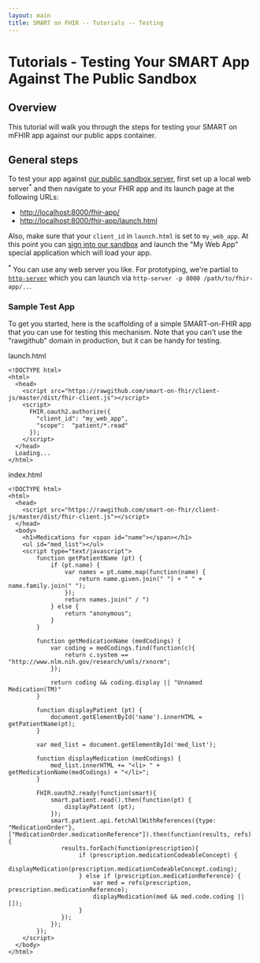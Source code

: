 ```yaml
---
layout: main
title: SMART on FHIR -- Tutorials -- Testing
---
```


# Tutorials - Testing Your SMART App Against The Public Sandbox

## Overview

This tutorial will walk you through the steps for testing your SMART on mFHIR
app against our public apps container.

## General steps

To test your app against [our public sandbox server](https://fhir.smarthealthit.org), first set up a local web server<sup>*</sup>
and then navigate to your FHIR app and its launch page at the following URLs:

* [http://localhost:8000/fhir-app/](http://localhost:8000/fhir-app/)
* [http://localhost:8000/fhir-app/launch.html](http://localhost:8000/fhir-app/launch.html)

Also, make sure that your `client_id` in `launch.html` is set to `my_web_app`. At this point
you can [sign into our sandbox](https://fhir.smarthealthit.org) and launch the "My Web App" special application which will
load your app.

<sup>*</sup> You can use any web server you like. For prototyping, we're partial to [`http-server`](https://github.com/nodeapps/http-server) which you can launch via
`http-server -p 8000 /path/to/fhir-app/..`.

### Sample Test App

To get you started, here is the scaffolding of a simple SMART-on-FHIR app that you can use
for testing this mechanism. Note that you can't use the "rawgithub" domain in production, 
but it can be handy for testing.

launch.html

```
<!DOCTYPE html>
<html>
  <head>
    <script src="https://rawgithub.com/smart-on-fhir/client-js/master/dist/fhir-client.js"></script>
    <script>
      FHIR.oauth2.authorize({
        "client_id": "my_web_app",
        "scope":  "patient/*.read"
      });
    </script>
  </head>
  Loading...
</html>
```

index.html

```
<!DOCTYPE html>
<html>
  <head>
    <script src="https://rawgithub.com/smart-on-fhir/client-js/master/dist/fhir-client.js"></script>
  </head>
  <body>
    <h1>Medications for <span id="name"></span></h1>
    <ul id="med_list"></ul>
    <script type="text/javascript">
        function getPatientName (pt) {
            if (pt.name) {
                var names = pt.name.map(function(name) {
                    return name.given.join(" ") + " " + name.family.join(" ");
                });
                return names.join(" / ")
            } else {
                return "anonymous";
            }
        }

        function getMedicationName (medCodings) {
            var coding = medCodings.find(function(c){
                return c.system == "http://www.nlm.nih.gov/research/umls/rxnorm";
            });

            return coding && coding.display || "Unnamed Medication(TM)"
        }

        function displayPatient (pt) {
            document.getElementById('name').innerHTML = getPatientName(pt);
        }

        var med_list = document.getElementById('med_list');

        function displayMedication (medCodings) {
            med_list.innerHTML += "<li> " + getMedicationName(medCodings) + "</li>";
        }                

        FHIR.oauth2.ready(function(smart){
            smart.patient.read().then(function(pt) {
                displayPatient (pt);
            });
            smart.patient.api.fetchAllWithReferences({type: "MedicationOrder"},["MedicationOrder.medicationReference"]).then(function(results, refs) {
               results.forEach(function(prescription){
                    if (prescription.medicationCodeableConcept) {
                        displayMedication(prescription.medicationCodeableConcept.coding);
                    } else if (prescription.medicationReference) {
                        var med = refs(prescription, prescription.medicationReference);
                        displayMedication(med && med.code.coding || []);
                    }
               });
            });
        });
    </script>
  </body>
</html>
```
